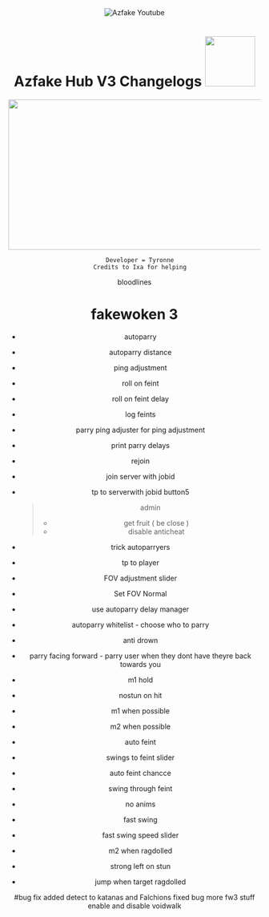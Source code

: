 <div id="badges" align = 'center'>
  <img src="https://img.shields.io/badge/YouTube-FF0000?style=for-the-badge&logo=youtube&logoColor=white" alt="Azfake Youtube"/>
</div>


<h1 align = 'center'>
  Azfake Hub V3 Changelogs
  <img src="https://media.giphy.com/media/hvRJCLFzcasrR4ia7z/giphy.gif" width="100px"/>
</h1>
<div align="center">
  <img src="https://media.giphy.com/media/jpbnoe3UIa8TU8LM13/giphy.gif" width="600" height="300"/>
</div>

<div align = 'center'>
     
       Developer = Tyronne
       Credits to Ixa for helping
       
</div>


<div align = 'center'
     # misc
      rah rah rah
</div>
bloodlines


# fakewoken 3
- autoparry
- autoparry distance
- ping adjustment
- roll on feint
- roll on feint delay
- log feints
- parry ping adjuster for ping adjustment
- print parry delays
- rejoin
- join server with jobid
- tp to serverwith jobid button5


  > admin
    >- get fruit ( be close )
    >- disable anticheat



- trick autoparryers
- tp to player
- FOV adjustment slider
- Set FOV Normal
- use autoparry delay manager
- autoparry whitelist - choose who to parry
- anti drown
- parry facing forward - parry user when they dont have theyre back towards you
- m1 hold
- nostun on hit
- m1 when possible
- m2 when possible
- auto feint
- swings to feint slider
- auto feint chancce
- swing through feint
- no anims
- fast swing
- fast swing speed slider
- m2 when ragdolled
- strong left on stun
- jump when target ragdolled

#bug fix
    added detect to katanas and Falchions
    fixed bug
    more fw3 stuff
    enable and disable voidwalk
